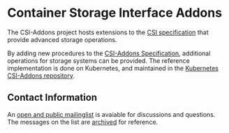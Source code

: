 # Container Storage Interface Addons

The CSI-Addons project hosts extensions to the [CSI specification][csi_spec]
that provide advanced storage operations.

By adding new procedures to the [CSI-Addons Specification][spec], additional
operations for storage systems can be provided. The reference implementation is
done on Kubernetes, and maintained in the [Kubernetes CSI-Addons
repository][kubernetes-csi-addons].

## Contact Information

An [open and public mailinglist][list] is avaiable for discussions and
questions. The messages on the list are [archived][list_archive] for reference.

[csi_spec]: https://github.com/container-storage-interface/spec
[spec]: https://github.com/csi-addons/spec
[kubernetes-csi-addons]: https://github.com/csi-addons/kubernetes-csi-addons
[list]: https://groups.google.com/a/redhat.com/g/csi-addons/about
[list_archive]: https://groups.google.com/a/redhat.com/g/csi-addons
